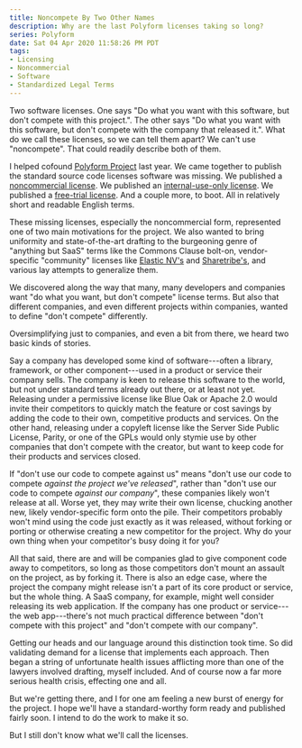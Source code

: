 ```yaml
---
title: Noncompete By Two Other Names
description: Why are the last Polyform licenses taking so long?
series: Polyform
date: Sat 04 Apr 2020 11:58:26 PM PDT
tags:
- Licensing
- Noncommercial
- Software
- Standardized Legal Terms
---
```


Two software licenses.  One says "Do what you want with this software, but don't compete with this project.".  The other says "Do what you want with this software, but don't compete with the company that released it.".  What do we call these licenses, so we can tell them apart?  We can't use "noncompete".  That could readily describe both of them.

I helped cofound [Polyform Project](https://polyformproject.org) last year.  We came together to publish the standard source code licenses software was missing.  We published a [noncommercial license](https://polyformproject.org/licenses/noncommercial/1.0.0).  We published an [internal-use-only license](https://polyformproject.org/licenses/internal-use/1.0.0).  We published a [free-trial license](https://polyformproject.org/licenses/free-trial/1.0.0).  And a couple more, to boot.  All in relatively short and readable English terms.

These missing licenses, especially the noncommercial form, represented one of two main motivations for the project.  We also wanted to bring uniformity and state-of-the-art drafting to the burgeoning genre of "anything but SaaS" terms like the Commons Clause bolt-on, vendor-specific "community" licenses like [Elastic NV's](https://github.com/elastic/elasticsearch/blob/master/licenses/ELASTIC-LICENSE.txt) and [Sharetribe's](https://writing.kemitchell.com/2020/04/04/Sharetribe-1.0.html), and various lay attempts to generalize them.

We discovered along the way that many, many developers and companies want "do what you want, but don't compete" license terms.  But also that different companies, and even different projects within companies, wanted to define "don't compete" differently.

Oversimplifying just to companies, and even a bit from there, we heard two basic kinds of stories.

Say a company has developed some kind of software---often a library, framework, or other component---used in a product or service their company sells.  The company is keen to release this software to the world, but not under standard terms already out there, or at least not yet.  Releasing under a permissive license like Blue Oak or Apache 2.0 would invite their competitors to quickly match the feature or cost savings by adding the code to their own, competitive products and services.  On the other hand, releasing under a copyleft license like the Server Side Public License, Parity, or one of the GPLs would only stymie use by other companies that don't compete with the creator, but want to keep code for their products and services closed.

If "don't use our code to compete against us" means "don't use our code to compete _against the project we've released_", rather than "don't use our code to compete _against our company_", these companies likely won't release at all.  Worse yet, they may write their own license, chucking another new, likely vendor-specific form onto the pile.  Their competitors probably won't mind using the code just exactly as it was released, without forking or porting or otherwise creating a new competitor for the project.  Why do your own thing when your competitor's busy doing it for you?

All that said, there are and will be companies glad to give component code away to competitors, so long as those competitors don't mount an assault on the project, as by forking it.  There is also an edge case, where the project the company might release isn't a part of its core product or service, but the whole thing.  A SaaS company, for example, might well consider releasing its web application.  If the company has one product or service---the web app---there's not much practical difference between "don't compete with this project" and "don't compete with our company".

Getting our heads and our language around this distinction took time.  So did validating demand for a license that implements each approach.  Then began a string of unfortunate health issues afflicting more than one of the lawyers involved drafting, myself included.  And of course now a far more serious health crisis, effecting one and all.

But we're getting there, and I for one am feeling a new burst of energy for the project.  I hope we'll have a standard-worthy form ready and published fairly soon.  I intend to do the work to make it so.

But I still don't know what we'll call the licenses.
